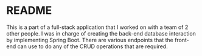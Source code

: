 # README

This is a part of a full-stack application that I worked on with a team of 2 other people. I was in charge of creating the back-end database interaction by implementing Spring Boot. There are various endpoints that the front-end can use to do any of the CRUD operations that are required.
